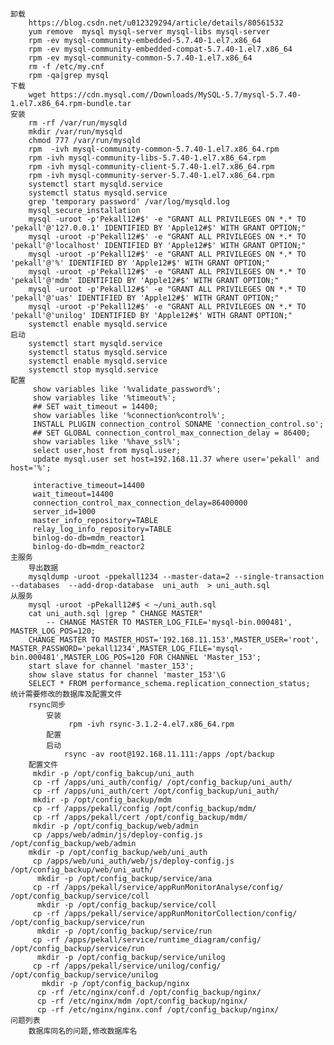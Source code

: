 	卸载
		https://blog.csdn.net/u012329294/article/details/80561532
		yum remove  mysql mysql-server mysql-libs mysql-server
		rpm -ev mysql-community-embedded-5.7.40-1.el7.x86_64
		rpm -ev mysql-community-embedded-compat-5.7.40-1.el7.x86_64
		rpm -ev mysql-community-common-5.7.40-1.el7.x86_64
		rm -f /etc/my.cnf
		rpm -qa|grep mysql
	下载
		wget https://cdn.mysql.com//Downloads/MySQL-5.7/mysql-5.7.40-1.el7.x86_64.rpm-bundle.tar
	安装
		rm -rf /var/run/mysqld
	    mkdir /var/run/mysqld
	    chmod 777 /var/run/mysqld
		rpm  -ivh mysql-community-common-5.7.40-1.el7.x86_64.rpm
		rpm -ivh mysql-community-libs-5.7.40-1.el7.x86_64.rpm
		rpm -ivh mysql-community-client-5.7.40-1.el7.x86_64.rpm
		rpm -ivh mysql-community-server-5.7.40-1.el7.x86_64.rpm
		systemctl start mysqld.service
		systemctl status mysqld.service
		grep 'temporary password' /var/log/mysqld.log 
		mysql_secure_installation 
		mysql -uroot -p'Pekall12#$' -e "GRANT ALL PRIVILEGES ON *.* TO 'pekall'@'127.0.0.1' IDENTIFIED BY 'Apple12#$' WITH GRANT OPTION;"
	    mysql -uroot -p'Pekall12#$' -e "GRANT ALL PRIVILEGES ON *.* TO 'pekall'@'localhost' IDENTIFIED BY 'Apple12#$' WITH GRANT OPTION;"
	    mysql -uroot -p'Pekall12#$' -e "GRANT ALL PRIVILEGES ON *.* TO 'pekall'@'%' IDENTIFIED BY 'Apple12#$' WITH GRANT OPTION;"
	    mysql -uroot -p'Pekall12#$' -e "GRANT ALL PRIVILEGES ON *.* TO 'pekall'@'mdm' IDENTIFIED BY 'Apple12#$' WITH GRANT OPTION;"
	    mysql -uroot -p'Pekall12#$' -e "GRANT ALL PRIVILEGES ON *.* TO 'pekall'@'uas' IDENTIFIED BY 'Apple12#$' WITH GRANT OPTION;"
	    mysql -uroot -p'Pekall12#$' -e "GRANT ALL PRIVILEGES ON *.* TO 'pekall'@'unilog' IDENTIFIED BY 'Apple12#$' WITH GRANT OPTION;"
	    systemctl enable mysqld.service
	启动
		systemctl start mysqld.service
		systemctl status mysqld.service
		systemctl enable mysqld.service
		systemctl stop mysqld.service
	配置
		 show variables like '%validate_password%';    
		 show variables like '%timeout%';
		 ## SET wait_timeout = 14400;
		 show variables like '%connection%control%';
		 INSTALL PLUGIN connection_control SONAME 'connection_control.so';
		 ## SET GLOBAL connection_control_max_connection_delay = 86400;
		 show variables like '%have_ssl%';   
		 select user,host from mysql.user;           
		 update mysql.user set host=192.168.11.37 where user='pekall' and host='%';
		 
		 interactive_timeout=14400
		 wait_timeout=14400
		 connection_control_max_connection_delay=86400000
		 server_id=1000
		 master_info_repository=TABLE
		 relay_log_info_repository=TABLE
		 binlog-do-db=mdm_reactor1
		 binlog-do-db=mdm_reactor2
	主服务
		导出数据
		mysqldump -uroot -ppekall1234 --master-data=2 --single-transaction --databases  --add-drop-database  uni_auth  > uni_auth.sql
	从服务
		mysql -uroot -pPekall12#$ < ~/uni_auth.sql
		cat uni_auth.sql |grep " CHANGE MASTER"
			-- CHANGE MASTER TO MASTER_LOG_FILE='mysql-bin.000481', MASTER_LOG_POS=120;
		CHANGE MASTER TO MASTER_HOST='192.168.11.153',MASTER_USER='root', MASTER_PASSWORD='pekall1234',MASTER_LOG_FILE='mysql-bin.000481',MASTER_LOG_POS=120 FOR CHANNEL 'Master_153';
		start slave for channel 'master_153';
		show slave status for channel 'master_153'\G
		SELECT * FROM performance_schema.replication_connection_status;
	统计需要修改的数据库及配置文件
		rsync同步
			安装
				 rpm -ivh rsync-3.1.2-4.el7.x86_64.rpm
			配置
			启动
				rsync -av root@192.168.11.111:/apps /opt/backup
		配置文件
		 mkdir -p /opt/config_bakcup/uni_auth
		 cp -rf /apps/uni_auth/config/ /opt/config_backup/uni_auth/
		 cp -rf /apps/uni_auth/cert /opt/config_backup/uni_auth/
		 mkdir -p /opt/config_backup/mdm
		 cp -rf /apps/pekall/config /opt/config_backup/mdm/
		 cp -rf /apps/pekall/cert /opt/config_backup/mdm/
		 mkdir -p /opt/config_backup/web/admin
		 cp /apps/web/admin/js/deploy-config.js /opt/config_backup/web/admin
		mkdir -p /opt/config_backup/web/uni_auth
		 cp /apps/web/uni_auth/web/js/deploy-config.js /opt/config_backup/web/uni_auth/
		  mkdir -p /opt/config_backup/service/ana
		 cp -rf /apps/pekall/service/appRunMonitorAnalyse/config/ /opt/config_backup/service/coll
		  mkdir -p /opt/config_backup/service/coll
		 cp -rf /apps/pekall/service/appRunMonitorCollection/config/ /opt/config_backup/service/run
		  mkdir -p /opt/config_backup/service/run
		 cp -rf /apps/pekall/service/runtime_diagram/config/ /opt/config_backup/service/run
		  mkdir -p /opt/config_backup/service/unilog
		 cp -rf /apps/pekall/service/unilog/config/ /opt/config_backup/service/unilog
		   mkdir -p /opt/config_backup/nginx
		  cp -rf /etc/nginx/conf.d /opt/config_backup/nginx/
		  cp -rf /etc/nginx/mdm /opt/config_backup/nginx/
		  cp -rf /etc/nginx/nginx.conf /opt/config_backup/nginx/
	问题列表
		数据库同名的问题,修改数据库名
